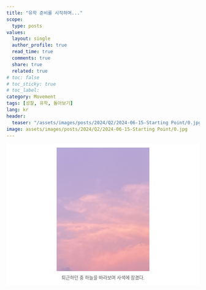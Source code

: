 ```yaml
---
title: "유학 준비를 시작하며..."
scope:
  type: posts
values:
  layout: single
  author_profile: true
  read_time: true
  comments: true
  share: true
  related: true
# toc: false
# toc_sticky: true
# toc_label:
category: Movement
tags: [성찰, 유학, 돌아보기]
lang: kr
header:
  teaser: "/assets/images/posts/2024/Q2/2024-06-15-Starting Point/0.jpg"
image: assets/images/posts/2024/Q2/2024-06-15-Starting Point/0.jpg
---
```


<style>
  .centered-container {
      text-align: center;
  }
  figure {
      display: inline-block;
      margin: auto;
      padding: 10px;
      text-align: center;
      background-color: #fff;
  }
  figcaption {
      font-family: "Wanted Sans Variable", "Wanted Sans";
      font-size: 12px;
      color: #555;
      margin-top: 5px;
  }
</style>

<div class="centered-container">
  <figure>
    <img src="/assets/images/posts/2024/Q2/2024-06-15-Starting Point/0.jpg" style="width: 50%; height: auto;">
    <figcaption>
      퇴근하던 중 하늘을 바라보며 사색에 잠겼다.
    </figcaption>
  </figure>
</div>


